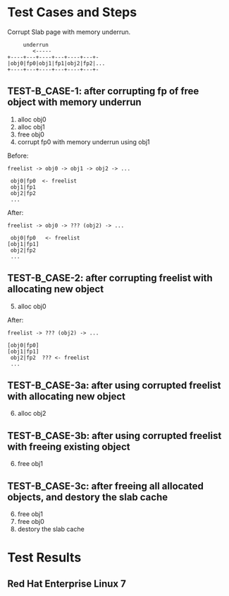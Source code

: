 # Test Cases and Steps

Corrupt Slab page with memory underrun.

~~~
     underrun
        <-----
+----+---+----+---+----+---+-
|obj0|fp0|obj1|fp1|obj2|fp2|...
+----+---+----+---+----+---+-
~~~

## TEST-B_CASE-1: after corrupting fp of free object with memory underrun

1. alloc obj0
2. alloc obj1
3. free obj0
4. corrupt fp0 with memory underrun using obj1

Before:
~~~
freelist -> obj0 -> obj1 -> obj2 -> ...
~~~

~~~
 obj0|fp0  <- freelist
 obj1|fp1
 obj2|fp2
 ...
~~~

After:
~~~
freelist -> obj0 -> ??? (obj2) -> ...
~~~

~~~
 obj0|fp0   <- freelist
[obj1|fp1]
 obj2|fp2
 ...
~~~

## TEST-B_CASE-2: after corrupting freelist with allocating new object

5. alloc obj0

After:
~~~
freelist -> ??? (obj2) -> ...
~~~

~~~
[obj0|fp0]
[obj1|fp1]
 obj2|fp2  ??? <- freelist
 ...
~~~

## TEST-B_CASE-3a: after using corrupted freelist with allocating new object

6. alloc obj2

## TEST-B_CASE-3b: after using corrupted freelist with freeing existing object

6. free obj1

## TEST-B_CASE-3c: after freeing all allocated objects, and destory the slab cache

6. free obj1
7. free obj0
8. destory the slab cache

# Test Results
## Red Hat Enterprise Linux 7
